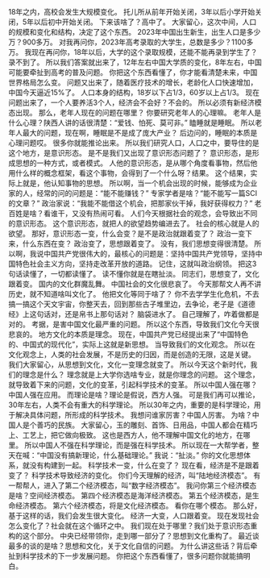 18年之内，高校会发生大规模变化。
托儿所从前年开始关闭，3年以后小学开始关闭，5年以后初中开始关闭。
下来该啥了？高中了。
大家留心，这次中间，人口的规模和变化和结构，决定了这个东西。
2023年中国出生新生，出生人口是多少万？900多万。
对我再问你，2023年高考录取的大学生，总数是多少？1100多万。
我现在再问你，18年以后，大学的这个录取规模，还能不能再录到学生了？录不到了。
所以我们答案就出来了，12年左右中国大学质的变化，8年左右，中国可能要牵扯到高考的普及问题。
你把这个东西看懂了，你才能看清楚未来，中国世界格局怎么变。
问题又出来了，随着医疗技术的增长，老龄化人口快速增加，中国今天逼近15%了。
人口本身的结构，18岁以下占1/3，60岁以上占1/3。
现在问题出来了，一个人要养活3个人，经济会不会好？不会的。
所以必须有新经济模态出现。
那么，老年人现在的问题在哪里？
你要研究老年人的心理嘛。
老年人是什么心理？陕西人讲的话很清楚：“爱钱、怕死、莫可非。”
瞌睡就是睡眠。
所以老年人最大的问题，现在啊，睡眠是不是成了庞大产业？
后边问的，睡眠的本质是心理问题哎。
很多你就能推论出来。
所以我们研究人口，人口之中，要导住的是这个地方，是意识形态。
是不是我们又出现了意识形态问题了？
意识形态，是形成思想的一种方式，或者模式。
人他的意识形态，是从哪个角度看事物，然后他用什么样的概念框架，看这个事物，会得到了一个什么呀？结果。
这个结果，实际上就是，他认知事物的思想。
所以啊，当一个机会出现的时候，能够成为企业家的人，经常的问的问题是：“能不能赚钱？”
专家学者是啥？“能不能写一篇SCI的文章？”
政治家说：“我能不能借这个机会，把那家伙干掉，我好获得权力？”
老百姓是啥？看谁干，又没有热闹可看。
人们今天根据社会的观念，会导致出不同的意识形态。
这个意识形态，就把人的欲望趋势编进去了。
社会的核心就是人的欲望。
那好，意识形态一变，什么会变？是不是政治就跟着变了？
政治一变下来，什么东西在变？
政治变了，思想跟着变了。
没有，我们思想变得很清楚。
所以啊，我说中国共产党很伟大的，最核心的问题是：坚持中国共产党领导，坚持中国特色社会主义方向，坚持走改革开放的道路。
记住，这就叫政治纲领。
把这3句话读懂了，一切都读懂了。
读不懂你就是在瞎扯淡。
同志们，思想变了，文化跟着变。
国内的文化群魔乱舞。
中国社会的文化很悲哀了。
今天那帮文人再不讲历史，就不知道啥叫文化了。
他把文化等同于啥了？
你不去学学生化危机，不去搞一搞这个天文宇宙，你整天去，回到那些古子堆里边，去争论，老子是《道德经》上这句话对，还是帛书上那句话对？
脑袋进水了。
自己理解了，咋着做都是对的。
考据，是害中国文化最严重的问题。
所以这个东西，导致我们文化今天很悲哀的。
地方文化的本质是理念。
现在，中国共产党已经提出来了“中国特色的、中国式的现代化”，实际上这就是新思想。
当导致我们的文化观念。
所以在文化观念上，人类的社会发展，不是历史的归因，而是创造的无限，这是关键。
我们大家留心，从思想到文化，文化一变理念就变了。
所以今天这个新时代，我们的理念是什么？
理念就是上大学你选啥专业，就是你理念的问题。
这个理念，就导致着下来的问题，文化的变革，引起科学技术的变革。
所以中国人强在哪？中国人强在应用。
而理论是啥？理论是假说，西方人强。
可是我们再可以推论，30年左右，人类不会有重大的科学理论。
所以30年之内，重要的是科学理论，用于解决具体问题，所形成的科学技术。
我想问谁家厉害？中国人厉害。
为啥？中国人是个善巧的民族。
大家留心，玉的雕刻、首饰、日用品，中国人都会在精巧上、工艺上，把它做向极致。
这也是西方人，他不理解中国文化的地方，在哪里。
所以中国人不强在科学理论，而是强在科学技术。
所以现在一大帮学者，整天在喊：“中国没有搞新理论，什么基础理论。”
我说：“扯淡。”
你的文化思想体系，就没有构建到一起。
科学技术一变，什么在变了？
现在看，经济是不是跟着变了？
科学技术导致经济的变化。
你们今天理解的经济，叫“陆地经济模态”。
有一帮帮人，进入了第二个经济模态，叫“数字经济模态”。
我问你第三个经济模态是啥？空间经济模态。
第四个经济模态是海洋经济模态。
第五个经济模态，是生命经济模态。
第六个经济模态，将是文化经济模态。
看你在哪个模态。
那么好，基于这样的话，我们会发生很大变化。
经济一大变，人口跟着变。
现在发现社会怎么变化了？社会就在这个循环之中。
我们现在处于哪里？我们处于意识形态重构的这个部分。
中央已经带领你，走到哪一部分了？思想到文化重构了。
最近谈最多的谈的是啥？思想和文化，关于文化自信的问题。
为什么讲这些话？背后牵扯到科学技术的下一步发展问题。
你把这个东西看懂了，很多问题你就能搞明白。